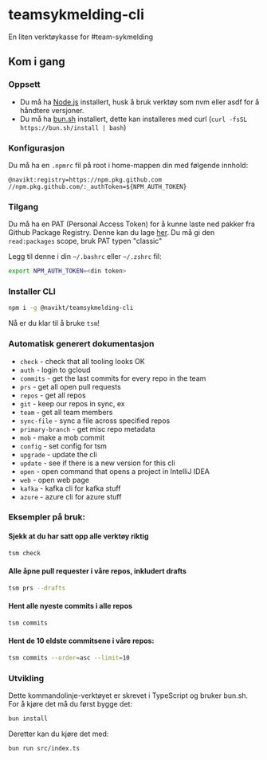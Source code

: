 # teamsykmelding-cli

En liten verktøykasse for #team-sykmelding

## Kom i gang

### Oppsett

-   Du må ha [Node.js](https://nodejs.org/en/) installert, husk å bruk verktøy som nvm eller asdf for å håndtere versjoner.
-   Du må ha [bun.sh](https://bun.sh) installert, dette kan installeres med curl (`curl -fsSL https://bun.sh/install | bash`)

### Konfigurasjon

Du må ha en `.npmrc` fil på root i home-mappen din med følgende innhold:

```
@navikt:registry=https://npm.pkg.github.com
//npm.pkg.github.com/:_authToken=${NPM_AUTH_TOKEN}
```

### Tilgang

Du må ha en PAT (Personal Access Token) for å kunne laste ned pakker fra Github Package Registry. Denne kan
du lage [her](https://github.com/settings/tokens). Du må gi den `read:packages` scope, bruk PAT typen "classic"

Legg til denne i din `~/.bashrc` eller `~/.zshrc` fil:

```bash
export NPM_AUTH_TOKEN=<din token>
```

### Installer CLI

```bash
npm i -g @navikt/teamsykmelding-cli
```

Nå er du klar til å bruke `tsm`!

### Automatisk generert dokumentasjon

<!-- COMPUTER SAYS DON'T TOUCH THIS START -->

* `check` - check that all tooling looks OK
* `auth` - login to gcloud
* `commits` - get the last commits for every repo in the team
* `prs` - get all open pull requests
* `repos` - get all repos
* `git` - keep our repos in sync, ex
* `team` - get all team members
* `sync-file` - sync a file across specified repos
* `primary-branch` - get misc repo metadata
* `mob` - make a mob commit
* `config` - set config for tsm
* `upgrade` - update the cli
* `update` - see if there is a new version for this cli
* `open` - open command that opens a project in IntelliJ IDEA
* `web` - open web page
* `kafka` - kafka cli for kafka stuff
* `azure` - azure cli for azure stuff

<!-- COMPUTER SAYS DON'T TOUCH THIS END -->

### Eksempler på bruk:

#### Sjekk at du har satt opp alle verktøy riktig

```bash
tsm check
```

#### Alle åpne pull requester i våre repos, inkludert drafts

```bash
tsm prs --drafts
```

#### Hent alle nyeste commits i alle repos

```bash
tsm commits
```

#### Hent de 10 eldste commitsene i våre repos:

```bash
tsm commits --order=asc --limit=10
```

### Utvikling

Dette kommandolinje-verktøyet er skrevet i TypeScript og bruker bun.sh. For å kjøre det må du først bygge det:

```bash
bun install
```

Deretter kan du kjøre det med:

```bash
bun run src/index.ts
```

